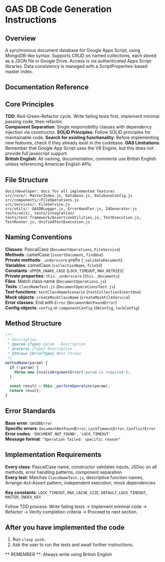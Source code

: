 # GAS DB Code Generation Instructions

## Overview

A synchronous document database for Google Apps Script, using MongoDB-like syntax. Supports CRUD on named collections, each stored as a JSON file in Google Drive. Access is via authenticated Apps Script libraries. Data consistency is managed with a ScriptProperties-based master index.

## Documentation Reference

## Core Principles

**TDD**: Red-Green-Refactor cycle. Write failing tests first, implement minimal passing code, then refactor.  
**Component Separation**: Single responsibility classes with dependency injection via constructor.
**SOLID Principles**: Follow SOLID principles for maintainable code.
**Search for existing functionality**: Before implementing new features, check if they already exist in the codebase.
**GAS Limitations**: Remember that Google App Script uses the V8 Engine, but this does not provide full javascript support.  
**British English**: All naming, documentation, comments use British English unless referencing American English APIs.

## File Structure

```
docs/developer: docs for all implemented features
src/core/: MasterIndex.js, Database.js, DatabaseConfig.js
src/components/:FileOperations.js
src/services/: FileService.js
src/utils/: GASDBLogger.js, ErrorHandler.js, IdGenerator.js
tests/unit/, tests/integration/ 
tests/test-framework/AssertionUtilities.js, TestExecution.js, TestRunner.js, UnifiedTestExecution.js
```

## Naming Conventions

**Classes**: PascalCase (`DocumentOperations`, `FileService`)  
**Methods**: camelCase (`insertDocument`, `findOne`)  
**Private methods**: `_underscore` prefix (`_validateDocument`)  
**Variables**: camelCase (`collectionName`, `fileId`)  
**Constants**: `UPPER_SNAKE_CASE` (`LOCK_TIMEOUT`, `MAX_RETRIES`)  
**Private properties**: `this._underscore` (`this._documents`)  
**Files**: Match class name (`DocumentOperations.js`)  
**Tests**: `ClassNameTest.js` (`DocumentOperationsTest.js`)  
**Test functions**: `testClassNameScenario` (`testCollectionInsertOne`)  
**Mock objects**: `createMockClassName` (`createMockFileService`)  
**Error classes**: End with `Error` (`DocumentNotFoundError`)  
**Config objects**: `config` or `componentConfig` (`dbConfig`, `lockConfig`)

## Method Structure

```javascript
/**
 * Description
 * @param {Type} param - Description
 * @returns {Type} Description  
 * @throws {ErrorType} When thrown
 */
methodName(param) {
  if (!param) {
    throw new InvalidArgumentError('param is required');
  }
  
  const result = this._performOperation(param);
  return result;
}
```

## Error Standards

**Base error**: `GASDBError`  
**Specific errors**: `DocumentNotFoundError`, `LockTimeoutError`, `ConflictError`  
**Error codes**: `'DOCUMENT_NOT_FOUND'`, `'LOCK_TIMEOUT'`  
**Message format**: `"Operation failed: specific reason"`


## Implementation Requirements

**Every class**: PascalCase name, constructor validates inputs, JSDoc on all methods, error handling patterns, component separation  
**Every test**: Matches `ClassNameTest.js`, descriptive function names, Arrange-Act-Assert pattern, independent execution, mock dependencies

**Key constants**: `LOCK_TIMEOUT`, `MAX_CACHE_SIZE`, `DEFAULT_LOCK_TIMEOUT`, `MASTER_INDEX_KEY`

Follow TDD process: Write failing tests → Implement minimal code → Refactor → Verify completion criteria → Proceed to next section.

## After you have implemented the code
1. Run `clasp push`.
2. Ask the user to run the tests and await further instructions.

** REMEMBER **: Always write using British English
